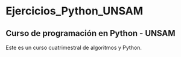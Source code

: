 # Ejercicios_Python_UNSAM
## Curso de programación en Python - UNSAM

Este es un curso cuatrimestral de algoritmos y Python. 
